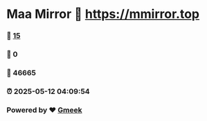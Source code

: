 # Maa Mirror :link: https://mmirror.top 
### :page_facing_up: [15](https://mmirror.top/tag.html) 
### :speech_balloon: 0 
### :hibiscus: 46665 
### :alarm_clock: 2025-05-12 04:09:54 
### Powered by :heart: [Gmeek](https://github.com/Meekdai/Gmeek)
